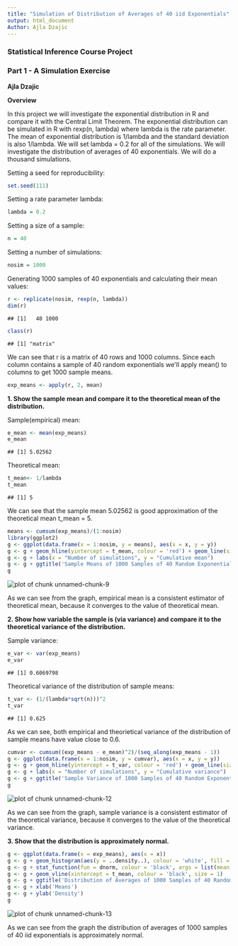 ```yaml
---
title: "Simulation of Distribution of Averages of 40 iid Exponentials"
output: html_document
Author: Ajla Dzajic
---
```

### Statistical Inference Course Project 
### Part 1 - A Simulation Exercise

**Ajla Dzajic**

**Overview**

In this project we will investigate the exponential distribution in R and compare it with the Central Limit Theorem. The exponential distribution can be simulated in R with rexp(n, lambda) where lambda is the rate parameter. The mean of exponential distribution is 1/lambda and the standard deviation is also 1/lambda. We will set lambda = 0.2 for all of the simulations. We will investigate the distribution of averages of 40 exponentials. We will do a thousand simulations.

Setting a seed for reproducibility:


```r
set.seed(111)
```

Setting a rate parameter lambda:


```r
lambda = 0.2
```

Setting a size of a sample:


```r
n = 40
```

Setting a number of simulations:


```r
nosim = 1000
```

Generating 1000 samples of 40 exponentials and calculating their mean values:


```r
r <- replicate(nosim, rexp(n, lambda))
dim(r)
```

```
## [1]   40 1000
```

```r
class(r)
```

```
## [1] "matrix"
```

We can see that r is a matrix of 40 rows and 1000 columns.
Since each column contains a sample of 40 random exponentials we'll apply mean() to columns to get 1000 
sample means.


```r
exp_means <- apply(r, 2, mean)
```

**1. Show the sample mean and compare it to the theoretical mean of the distribution.**

Sample(empirical) mean:


```r
e_mean <- mean(exp_means)
e_mean
```

```
## [1] 5.02562
```

Theoretical mean:


```r
t_mean<- 1/lambda
t_mean
```

```
## [1] 5
```

We can see that the sample mean 5.02562 is good approximation of the theoretical mean t_mean = 5.


```r
means <- cumsum(exp_means)/(1:nosim)
library(ggplot2)
g <- ggplot(data.frame(x = 1:nosim, y = means), aes(x = x, y = y))
g <- g + geom_hline(yintercept = t_mean, colour = 'red') + geom_line(size = 1)
g <- g + labs(x = "Number of simulations", y = "Cumulative mean")
g <- g + ggtitle('Sample Means of 1000 Samples of 40 Random Exponentials ')
g
```

![plot of chunk unnamed-chunk-9](figure/unnamed-chunk-9-1.png) 

As we can see from the graph, empirical mean is a consistent estimator of theoretical mean, because it converges to the value of theoretical mean.

**2. Show how variable the sample is (via variance) and compare it to the theoretical variance of the distribution.**

Sample variance:


```r
e_var <- var(exp_means)
e_var
```

```
## [1] 0.6069798
```

Theoretical variance of the distribution of sample means:


```r
t_var <- (1/(lambda*sqrt(n)))^2
t_var
```

```
## [1] 0.625
```

As we can see, both empirical and theorietical variance of the distribution of sample means have value close to 0.6.


```r
cumvar <- cumsum((exp_means - e_mean)^2)/(seq_along(exp_means - 1))
g <- ggplot(data.frame(x = 1:nosim, y = cumvar), aes(x = x, y = y))
g <- g + geom_hline(yintercept = t_var, colour = 'red') + geom_line(size = 1)
g <- g + labs(x = "Number of simulations", y = "Cumulative variance")
g <- g + ggtitle('Sample Variance of 1000 Samples of 40 Random Exponentials ')
g
```

![plot of chunk unnamed-chunk-12](figure/unnamed-chunk-12-1.png) 

As we can see from the graph, sample variance is a consistent estimator of the theoretical variance, 
because it converges to the value of the theoretical variance.

**3. Show that the distribution is approximately normal.**


```r
g <- ggplot(data.frame(x = exp_means), aes(x = x))
g <- g + geom_histogram(aes(y = ..density..), colour = 'white', fill = 'salmon') 
g <- g + stat_function(fun = dnorm, colour = 'black', args = list(mean = t_mean, sd = se))
g <- g + geom_vline(xintercept = t_mean, colour = 'black', size = 1)
g <- g + ggtitle('Distribution of Averages of 1000 Samples of 40 Random Exponential Variables') 
g <- g + xlab('Means')
g <- g + ylab('Density')
g
```

![plot of chunk unnamed-chunk-13](figure/unnamed-chunk-13-1.png) 

As we can see from the graph the distribution of averages of 1000 samples of 40 iid exponentials is approximately normal.


